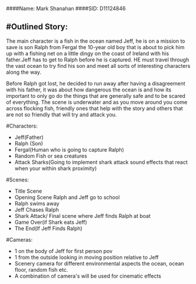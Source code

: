 ####Name: Mark Shanahan
####SID: D11124846



#Outlined Story:
--------------------------------------
The main character is a fish in the ocean named Jeff, he is on a mission to save is son Ralph from Fergal the 10-year old boy that is 
about to pick him up with a fishing net on a little dingy on the coast of Ireland with his father.Jeff has to get to Ralph before he is captured. 
HE must travel through the vast ocean to try find his son and meet all sorts of interesting characters along the way.

Before Ralph got lost, he decided to run away after having a disagreement with his father, it was about how dangerous the ocean is and
how its important to only go do the things that are generally safe and to be scared of everything.
The scene is underwater and as you move around you come across flocking fish, friendly ones that help with the story
and others that are not so friendly that will try and attack you.

#Characters:
* Jeff(Father)
* Ralph (Son)
* Fergal(Human who is going to capture Ralph)
* Random Fish or sea creatures
* Attack Sharks(Going to implement shark attack sound effects that react when your within shark proximity)

#Scenes:
* Title Scene
* Opening Scene Ralph and Jeff go to school
* Ralph swims away
* Jeff Chases Ralph
* Shark Attack/ Final scene where Jeff finds Ralph at boat
* Game Over(if Shark eats Jeff)
* The End(If Jeff Finds Ralph)

#Cameras:
* 1 on the body of Jeff for first person pov
* 1 from the outside looking in moving position relative to Jeff
* Scenery camera for different environmental aspects the ocean, ocean floor, random fish etc.
* A combination of camera's will be used for cinematic effects
